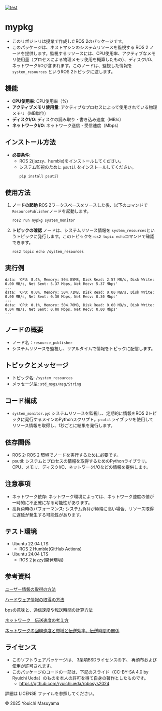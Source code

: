 [![test](https://github.com/masuyoiti/mypkg/actions/workflows/test.yml/badge.svg)](https://github.com/masuyoiti/mypkg/actions/workflows/test.yml)

# mypkg

- このリポジトリは授業で作成したROS 2のパッケージです。
- このパッケージは、ホストマシンのシステムリソースを監視する ROS 2 ノードを提供します。監視するリソースには、CPU使用率、アクティブなメモリ使用量（プロセスによる物理メモリ使用を概算したもの）、ディスクI/O、ネットワークI/Oが含まれます。このノードは、監視した情報を `system_resources` というROS 2トピックに渡します。

## 機能

- **CPU使用率**: CPU使用率（%）
- **アクティブメモリ使用量**: アクティブなプロセスによって使用されている物理メモリ（MB単位）
- **ディスクI/O**: ディスクの読み取り・書き込み速度（MB/s）
- **ネットワークI/O**: ネットワーク送信・受信速度（Mbps）


## インストール方法

- **必要条件**:
   - ROS 2(jazzy、humble)をインストールしてください。
   - システム監視のために `psutil` をインストールしてください。
     ```bash
     pip install psutil
     ```

## 使用方法

1. **ノードの起動**
   ROS 2ワークスペースをソースした後、以下のコマンドで`ResourcePublisher`ノードを起動します。
     ```bash
     ros2 run mypkg system_monitor
     ```

2. **トピックの確認**
   ノードは、システムリソース情報を `system_resources`というトピックに発行します。このトピックを`ros2 topic echo`コマンドで確認できます。
     ```bash
     ros2 topic echo /system_resources
     ```

## 実行例
```
data: 'CPU: 8.4%, Memory: 504.85MB, Disk Read: 2.57 MB/s, Disk Write: 0.00 MB/s, Net Sent: 5.37 Mbps, Net Recv: 5.37 Mbps'
---
data: 'CPU: 0.0%, Memory: 504.71MB, Disk Read: 0.00 MB/s, Disk Write: 0.00 MB/s, Net Sent: 0.30 Mbps, Net Recv: 0.30 Mbps'
---
data: 'CPU: 0.1%, Memory: 504.70MB, Disk Read: 0.00 MB/s, Disk Write: 0.04 MB/s, Net Sent: 0.00 Mbps, Net Recv: 0.00 Mbps'
---
```

## ノードの概要
- ノード名：`resource_publisher`
- システムリソースを監視し、リアルタイムで情報をトピックに配信します。

## トピックとメッセージ
- トピック名: `/system_resources`
- メッセージ型: `std_msgs/msg/String`

## コード構成
- `system_monitor.py`: システムリソースを監視し、定期的に情報をROS 2トピックに発行するメインのPythonスクリプト。`psutil`ライブラリを使用してリソース情報を取得し、1秒ごとに結果を発行します。

## 依存関係
- ROS 2: ROS 2 環境でノードを実行するために必要です。
- psutil: システムとプロセスの情報を取得するためのPythonライブラリ。CPU、メモリ、ディスクI/O、ネットワークI/Oなどの情報を提供します。

## 注意事項
- ネットワーク依存: ネットワーク環境によっては、ネットワーク速度の値が一時的に不正確になる可能性があります。
- 高負荷時のパフォーマンス: システム負荷が極端に高い場合、リソース取得に遅延が発生する可能性があります。 

## テスト環境
- Ubuntu 22.04 LTS
    - ROS 2 Humble(GitHub Actions)
- Ubuntu 24.04 LTS
    - ROS 2 jazzy(開発環境)
## 参考資料
[ユーザー情報の取得の方法](https://kamedassou.com/python_os_cpu_disk_infomation/)

[ハードウェア情報の取得の方法](https://chantastu.hatenablog.com/entry/2023/07/15/114657#2-CPU%E6%83%85%E5%A0%B1%E3%81%AE%E5%8F%96%E5%BE%97)

[bpsの意味と、通信速度や転送時間の計算方法](https://mathwords.net/bps)

[ネットワーク　伝送速度の考え方](https://www.sumappu.com/post-410/#)

[ネットワークの回線速度と帯域と伝送効率、伝送時間の関係](https://itmanabi.com/network-speed/)

## ライセンス
- このソフトウェアパッケージは、 3条項BSDライセンスの下、 再頒布および使用が許可されます。
- このパッケージのコードの一部は、下記のスライド（CC-BY-SA 4.0 by Ryuichi Ueda）のものを本人の許可を得て自身の著作としたものです。
    - https://github.com/ryuichiueda/robosys2024

詳細は LICENSE ファイルを参照してください。

© 2025 Youichi Masuyama
